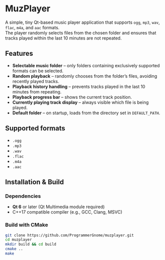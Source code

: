 # MuzPlayer

A simple, tiny Qt-based music player application that supports `ogg`, `mp3`, `wav`, `flac`, `m4a`, and `aac` formats.  
The player randomly selects files from the chosen folder and ensures that tracks played within the last 10 minutes are not repeated.

## Features

- **Selectable music folder** – only folders containing exclusively supported formats can be selected.
- **Random playback** – randomly chooses from the folder’s files, avoiding recently played tracks.
- **Playback history handling** – prevents tracks played in the last 10 minutes from repeating.
- **Playback progress bar** – shows the current track position.
- **Currently playing track display** – always visible which file is being played.
- **Default folder** – on startup, loads from the directory set in `DEFAULT_PATH`.

## Supported formats

- `.ogg`
- `.mp3`
- `.wav`
- `.flac`
- `.m4a`
- `.aac`

## Installation & Build

### Dependencies
- **Qt 6** or later (Qt Multimedia module required)
- C++17 compatible compiler (e.g., GCC, Clang, MSVC)

### Build with CMake
```bash
git clone https://github.com/ProgrammerGnome/muzplayer.git
cd muzplayer
mkdir build && cd build
cmake ..
make
```